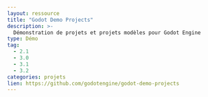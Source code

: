 ```yaml
---
layout: ressource
title: "Godot Demo Projects"
description: >-
  Démonstration de projets et projets modèles pour Godot Engine
type: Démo
tag:
  - 2.1
  - 3.0
  - 3.1
  - 3.2
categories: projets
lien: https://github.com/godotengine/godot-demo-projects
---
```

